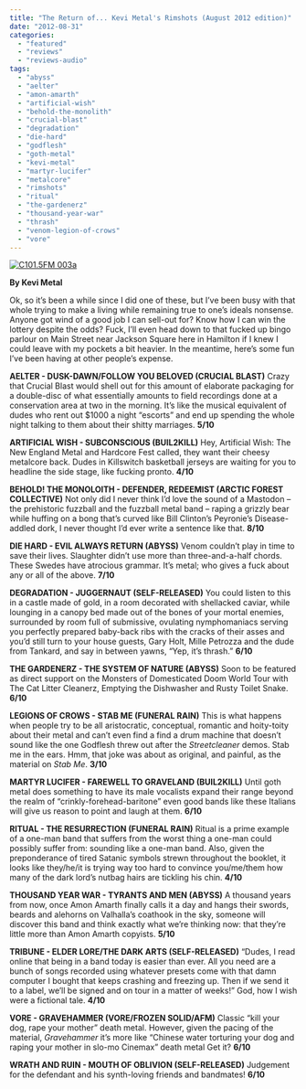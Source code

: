 ```yaml
---
title: "The Return of... Kevi Metal's Rimshots (August 2012 edition)"
date: "2012-08-31"
categories: 
  - "featured"
  - "reviews"
  - "reviews-audio"
tags: 
  - "abyss"
  - "aelter"
  - "amon-amarth"
  - "artificial-wish"
  - "behold-the-monolith"
  - "crucial-blast"
  - "degradation"
  - "die-hard"
  - "godflesh"
  - "goth-metal"
  - "kevi-metal"
  - "martyr-lucifer"
  - "metalcore"
  - "rimshots"
  - "ritual"
  - "the-gardenerz"
  - "thousand-year-war"
  - "thrash"
  - "venom-legion-of-crows"
  - "vore"
---
```


[![](http://www.hellbound.ca/wp-content/uploads/2010/02/C101.5FM-003a.jpg "C101.5FM 003a")](http://www.hellbound.ca/2010/02/kevi-metals-rimshots-v-2-2/c101-5fm-003a-3/)

**By Kevi Metal**

Ok, so it’s been a while since I did one of these, but I’ve been busy with that whole trying to make a living while remaining true to one’s ideals nonsense. Anyone got wind of a good job I can sell-out for? Know how I can win the lottery despite the odds? Fuck, I’ll even head down to that fucked up bingo parlour on Main Street near Jackson Square here in Hamilton if I knew I could leave with my pockets a bit heavier. In the meantime, here’s some fun I’ve been having at other people’s expense.

**AELTER - DUSK-DAWN/FOLLOW YOU BELOVED (CRUCIAL BLAST)** Crazy that Crucial Blast would shell out for this amount of elaborate packaging for a double-disc of what essentially amounts to field recordings done at a conservation area at two in the morning. It’s like the musical equivalent of dudes who rent out $1000 a night “escorts” and end up spending the whole night talking to them about their shitty marriages. **5/10**

**ARTIFICIAL WISH - SUBCONSCIOUS (BUIL2KILL)** Hey, Artificial Wish: The New England Metal and Hardcore Fest called, they want their cheesy metalcore back. Dudes in Killswitch basketball jerseys are waiting for you to headline the side stage, like fucking pronto. **4/10**

**BEHOLD! THE MONOLOITH - DEFENDER, REDEEMIST (ARCTIC FOREST COLLECTIVE)** Not only did I never think I’d love the sound of a Mastodon – the prehistoric fuzzball and the fuzzball metal band – raping a grizzly bear while huffing on a bong that’s curved like Bill Clinton’s Peyronie’s Disease-addled dork, I never thought I’d ever write a sentence like that. **8/10**

**DIE HARD - EVIL ALWAYS RETURN (ABYSS)** Venom couldn’t play in time to save their lives. Slaughter didn’t use more than three-and-a-half chords. These Swedes have atrocious grammar. It’s metal; who gives a fuck about any or all of the above. **7/10**

**DEGRADATION - JUGGERNAUT (SELF-RELEASED)** You could listen to this in a castle made of gold, in a room decorated with shellacked caviar, while lounging in a canopy bed made out of the bones of your mortal enemies, surrounded by room full of submissive, ovulating nymphomaniacs serving you perfectly prepared baby-back ribs with the cracks of their asses and you’d still turn to your house guests, Gary Holt, Mille Petrozza and the dude from Tankard, and say in between yawns, “Yep, it’s thrash.” **6/10**

**THE GARDENERZ - THE SYSTEM OF NATURE (ABYSS)** Soon to be featured as direct support on the Monsters of Domesticated Doom World Tour with The Cat Litter Cleanerz, Emptying the Dishwasher and Rusty Toilet Snake. **6/10**

**LEGIONS OF CROWS - STAB ME (FUNERAL RAIN)** This is what happens when people try to be all aristocratic, conceptual, romantic and hoity-toity about their metal and can’t even find a find a drum machine that doesn’t sound like the one Godflesh threw out after the _Streetcleaner_ demos. Stab me in the ears. Hmm, that joke was about as original, and painful, as the material on _Stab Me_. **3/10**

**MARTYR LUCIFER - FAREWELL TO GRAVELAND (BUIL2KILL)** Until goth metal does something to have its male vocalists expand their range beyond the realm of “crinkly-forehead-baritone” even good bands like these Italians will give us reason to point and laugh at them. **6/10**

**RITUAL - THE RESURRECTION (FUNERAL RAIN)** Ritual is a prime example of a one-man band that suffers from the worst thing a one-man could possibly suffer from: sounding like a one-man band. Also, given the preponderance of tired Satanic symbols strewn throughout the booklet, it looks like they/he/it is trying way too hard to convince you/me/them how many of the dark lord’s nutbag hairs are tickling his chin. **4/10**

**THOUSAND YEAR WAR - TYRANTS AND MEN (ABYSS)** A thousand years from now, once Amon Amarth finally calls it a day and hangs their swords, beards and alehorns on Valhalla’s coathook in the sky, someone will discover this band and think exactly what we’re thinking now: that they’re little more than Amon Amarth copyists. **5/10**

**TRIBUNE - ELDER LORE/THE DARK ARTS (SELF-RELEASED)** “Dudes, I read online that being in a band today is easier than ever. All you need are a bunch of songs recorded using whatever presets come with that damn computer I bought that keeps crashing and freezing up. Then if we send it to a label, we’ll be signed and on tour in a matter of weeks!” God, how I wish were a fictional tale. **4/10**

**VORE - GRAVEHAMMER (VORE/FROZEN SOLID/AFM)** Classic “kill your dog, rape your mother” death metal. However, given the pacing of the material, _Gravehammer_ it’s more like “Chinese water torturing your dog and raping your mother in slo-mo Cinemax” death metal Get it? **6/10**

**WRATH AND RUIN - MOUTH OF OBLIVION (SELF-RELEASED)** Judgement for the defendant and his synth-loving friends and bandmates! **6/10**
